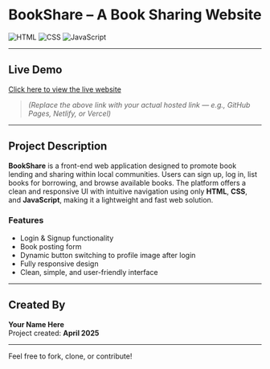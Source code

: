# BookShare – A Book Sharing Website

![HTML](https://img.shields.io/badge/-HTML5-orange?style=for-the-badge&logo=html5&logoColor=white)
![CSS](https://img.shields.io/badge/-CSS3-blue?style=for-the-badge&logo=css3&logoColor=white)
![JavaScript](https://img.shields.io/badge/-JavaScript-yellow?style=for-the-badge&logo=javascript&logoColor=black)

---

## Live Demo

[Click here to view the live website](https://your-live-demo-link.com)

> *(Replace the above link with your actual hosted link — e.g., GitHub Pages, Netlify, or Vercel)*

---

## Project Description

**BookShare** is a front-end web application designed to promote book lending and sharing within local communities. Users can sign up, log in, list books for borrowing, and browse available books. The platform offers a clean and responsive UI with intuitive navigation using only **HTML**, **CSS**, and **JavaScript**, making it a lightweight and fast web solution.

### Features
- Login & Signup functionality  
- Book posting form  
- Dynamic button switching to profile image after login  
- Fully responsive design  
- Clean, simple, and user-friendly interface

---

## Created By

**Your Name Here**  
Project created: **April 2025**

---

Feel free to fork, clone, or contribute!
